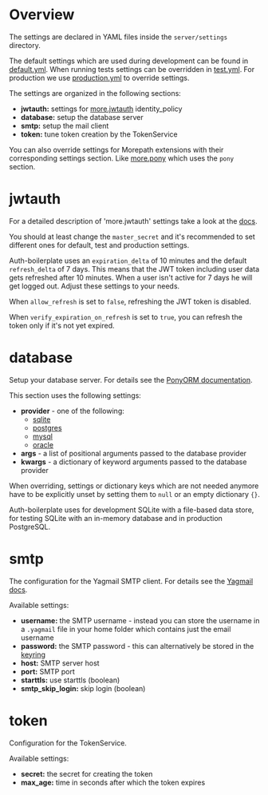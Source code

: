 Overview
========

The settings are declared in YAML files inside the `server/settings` directory.

The default settings which are used during development can be found in
[default.yml](https://github.com/yacoma/auth-boilerplate/blob/master/server/settings/default.yml).
When running tests settings can be overridden in
[test.yml](https://github.com/yacoma/auth-boilerplate/blob/master/server/settings/test.yml).
For production we use
[production.yml](https://github.com/yacoma/auth-boilerplate/blob/master/server/settings/production.yml)
to override settings.

The settings are organized in the following sections:

- **jwtauth:** settings for
  [more.jwtauth](https://github.com/morepath/more.jwtauth/blob/master/README.rst#settings)
  identity_policy
- **database:** setup the database server
- **smtp:** setup the mail client
- **token:** tune token creation by the TokenService

You can also override settings for Morepath extensions with their corresponding
settings section. Like
[more.pony](https://github.com/morepath/more.pony/blob/master/README.rst#settings)
which uses the `pony` section.


jwtauth
=======

For a detailed description of 'more.jwtauth' settings take a look at the
[docs](https://github.com/morepath/more.jwtauth/blob/master/README.rst#settings).

You should at least change the `master_secret` and it's recommended to set
different ones for default, test and production settings.

Auth-boilerplate uses an `expiration_delta` of 10 minutes and the default
`refresh_delta` of 7 days. This means that the JWT token including user data
gets refreshed after 10 minutes. When a user isn't active for 7 days he will
get logged out. Adjust these settings to your needs.

When `allow_refresh` is set to `false`, refreshing the JWT token is disabled.

When `verify_expiration_on_refresh` is set to `true`, you can refresh the token
only if it's not yet expired.


database
========

Setup your database server. For details see the
[PonyORM documentation](https://docs.ponyorm.com/database.html#binding-the-database-object-to-a-specific-database).

This section uses the following settings:

- **provider** - one of the following:
    - [sqlite](https://docs.ponyorm.com/api_reference.html#sqlite)
    - [postgres](https://docs.ponyorm.com/api_reference.html#postgresql)
    - [mysql](https://docs.ponyorm.com/api_reference.html#mysql)
    - [oracle](https://docs.ponyorm.com/api_reference.html#oracle)
- **args** - a list of positional arguments passed to the database provider
- **kwargs** - a dictionary of keyword arguments passed to the database provider

When overriding, settings or dictionary keys which are not needed anymore have
to be explicitly unset by setting them to `null` or an empty dictionary `{}`.

Auth-boilerplate uses for development SQLite with a file-based data store,
for testing SQLite with an in-memory database and in production PostgreSQL.


smtp
====

The configuration for the Yagmail SMTP client.
For details see the
[Yagmail docs](https://github.com/kootenpv/yagmail/blob/master/README.md).

Available settings:

- **username:** the SMTP username - instead you can store the username in a
  `.yagmail` file in your home folder which contains just the email username
- **password:** the SMTP password - this can alternatively be stored in the
  [keyring](https://github.com/kootenpv/yagmail/blob/master/README.md#username-and-password)
- **host:** SMTP server host
- **port:** SMTP port
- **starttls:** use starttls (boolean)
- **smtp_skip_login:** skip login (boolean)


token
=====

Configuration for the TokenService.

Available settings:

- **secret:** the secret for creating the token
- **max_age:** time in seconds after which the token expires
